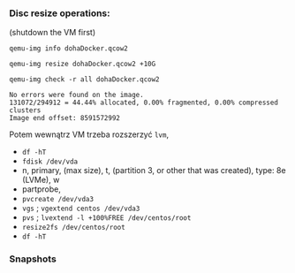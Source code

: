 
### Disc resize operations:

(shutdown the VM first) 

`qemu-img info dohaDocker.qcow2 `

`qemu-img resize dohaDocker.qcow2 +10G`

`qemu-img check -r all dohaDocker.qcow2`

```
No errors were found on the image.
131072/294912 = 44.44% allocated, 0.00% fragmented, 0.00% compressed clusters
Image end offset: 8591572992
```

Potem wewnątrz VM trzeba rozszerzyć `lvm`, 
* `df -hT`
* `fdisk /dev/vda`
* n, primary, (max size), t, (partition 3, or other that was created), type: 8e (LVMe), w
* partprobe,
* `pvcreate /dev/vda3`
* `vgs` ; `vgextend centos /dev/vda3`
* `pvs` ; `lvextend -l +100%FREE /dev/centos/root`
* `resize2fs /dev/centos/root`
* `df -hT`




### Snapshots

